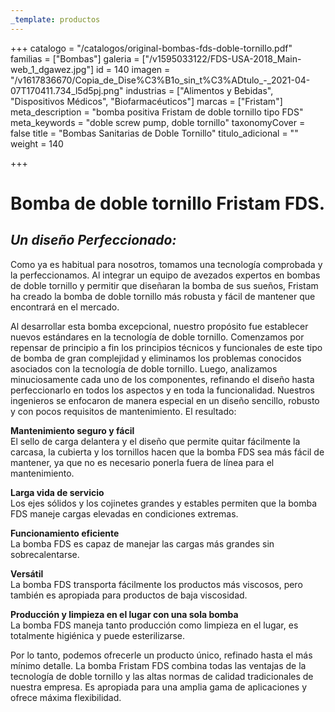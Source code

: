 ```yaml
---
_template: productos
---
```







+++
catalogo = "/catalogos/original-bombas-fds-doble-tornillo.pdf"
familias = ["Bombas"]
galeria = ["/v1595033122/FDS-USA-2018_Main-web_1_dgawez.jpg"]
id = 140
imagen = "/v1617836670/Copia_de_Dise%C3%B1o_sin_t%C3%ADtulo_-_2021-04-07T170411.734_l5d5pj.png"
industrias = ["Alimentos y Bebidas", "Dispositivos Médicos", "Biofarmacéuticos"]
marcas = ["Fristam"]
meta_description = "bomba positiva Fristam de doble tornillo tipo FDS"
meta_keywords = "doble screw pump, doble tornillo"
taxonomyCover = false
title = "Bombas Sanitarias de Doble Tornillo"
titulo_adicional = ""
weight = 140

+++
# Bomba de doble tornillo Fristam FDS. 

## _Un diseño Perfeccionado:_

Como ya es habitual para nosotros, tomamos una tecnología comprobada y la perfeccionamos. Al integrar un equipo de avezados expertos en bombas de doble tornillo y permitir que diseñaran la bomba de sus sueños, Fristam ha creado la bomba de doble tornillo más robusta y fácil de mantener que encontrará en el mercado.

Al desarrollar esta bomba excepcional, nuestro propósito fue establecer nuevos estándares en la tecnología de doble tornillo. Comenzamos por repensar de principio a fin los principios técnicos y funcionales de este tipo de bomba de gran complejidad y eliminamos los problemas conocidos asociados con la tecnología de doble tornillo. Luego, analizamos minuciosamente cada uno de los componentes, refinando el diseño hasta perfeccionarlo en todos los aspectos y en toda la funcionalidad. Nuestros ingenieros se enfocaron de manera especial en un diseño sencillo, robusto y con pocos requisitos de mantenimiento. El resultado:

**Mantenimiento seguro y fácil**  
El sello de carga delantera y el diseño que permite quitar fácilmente la carcasa, la cubierta y los tornillos hacen que la bomba FDS sea más fácil de mantener, ya que no es necesario ponerla fuera de línea para el mantenimiento.

**Larga vida de servicio**  
Los ejes sólidos y los cojinetes grandes y estables permiten que la bomba FDS maneje cargas elevadas en condiciones extremas.

**Funcionamiento eficiente**  
La bomba FDS es capaz de manejar las cargas más grandes sin sobrecalentarse.  
  
**Versátil**  
La bomba FDS transporta fácilmente los productos más viscosos, pero también es apropiada para productos de baja viscosidad.

**Producción y limpieza en el lugar con una sola bomba**  
La bomba FDS maneja tanto producción como limpieza en el lugar, es totalmente higiénica y puede esterilizarse.

Por lo tanto, podemos ofrecerle un producto único, refinado hasta el más mínimo detalle. La bomba Fristam FDS combina todas las ventajas de la tecnología de doble tornillo y las altas normas de calidad tradicionales de nuestra empresa. Es apropiada para una amplia gama de aplicaciones y ofrece máxima flexibilidad.
